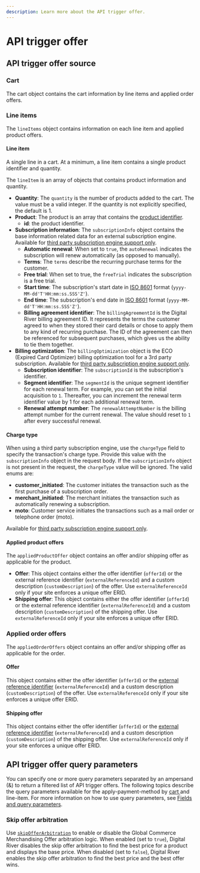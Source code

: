 ```yaml
---
description: Learn more about the API trigger offer.
---
```


# API trigger offer

## API trigger offer source

### Cart

The cart object contains the cart information by line items and applied order offers.

### Line items

The `lineItems` object contains information on each line item and applied product offers.

#### Line item

A single line in a cart. At a minimum, a line item contains a single product identifier and quantity.

The `lineItem` is an array of objects that contains product information and quantity.

* **Quantity**: The `quantity` is the number of products added to the cart. The value must be a valid integer. If the quantity is not explicitly specified, the default is 1.
* **Product**: The product is an array that contains the [product identifier](../../../common-shoppers-and-admin-apis-reference/product-identifier.md).
  * **id**: the product identifier.
* **Subscription information**: The `subscriptionInfo` object contains the base information related data for an external subscription engine. Available for [third party subscription engine support only](https://www.digitalriver.com/docs/commerce-shopper-api/#tag/Third-Party-Subscription-Engine-Support/paths/\~1v1\~1shoppers\~1me\~1carts\~1active%20\(subscriptionInfo\)/post).
  * **Automatic renewal**: When set to `true`, the `autoRenewal` indicates the subscription will renew automatically (as opposed to manually).
  * **Terms**: The `terms` describe the recurring purchase terms for the customer.
  * **Free trial**: When set to true, the `freeTrial` indicates the subscription is a free trial.
  * **Start time**: The subscription's start date in [ISO 8601](https://www.iso.org/iso-8601-date-and-time-format.html) format (`yyyy-MM-dd'T'HH:mm:ss.SSS'Z'`).
  * **End time**: The subscription's end date in [ISO 8601](https://www.iso.org/iso-8601-date-and-time-format.html) format (`yyyy-MM-dd'T'HH:mm:ss.SSS'Z'`).
  * **Billing agreement identifier**: The `billingAgreementId` is the Digital River billing agreement ID. It represents the terms the customer agreed to when they stored their card details or chose to apply them to any kind of recurring purchase. The ID of the agreement can then be referenced for subsequent purchases, which gives us the ability to tie them together.
* **Billing optimization**: The `billingOptimization` object is the ECO (Expired Card Optimizer) billing optimization tool for a 3rd party subscription. Available for [third party subscription engine support only](https://www.digitalriver.com/docs/commerce-shopper-api/#tag/Third-Party-Subscription-Engine-Support/paths/\~1v1\~1shoppers\~1me\~1carts\~1active%20\(subscriptionInfo\)/post).
  * **Subscription identifier**: The `subscriptionId` is the subscription's identifier.
  * **Segment identifier**: The `segmentId` is the unique segment identifier for each renewal term. For example, you can set the initial acquisition to `1`. Thereafter, you can increment the renewal term identifier value by 1 for each additional renewal term.
  * **Renewal attempt number**: The `renewalAttemptNumber` is the billing attempt number for the current renewal. The value should reset to `1` after every successful renewal.&#x20;

#### Charge type

When using a third party subscription engine, use the `chargeType` field to specify the transaction's charge type. Provide this value with the `subscriptionInfo` object in the request body. If the `subscriptionInfo` object is not present in the request, the `chargeType` value will be ignored. The valid enums are:

* **customer\_initiated**: The customer initiates the transaction such as the first purchase of a subscription order.
* **merchant\_initiated**: The merchant initiates the transaction such as automatically renewing a subscription.&#x20;
* **moto**: Customer service initiates the transactions such as a mail order or telephone order (moto).

Available for [third party subscription engine support only](https://www.digitalriver.com/docs/commerce-shopper-api/#tag/Third-Party-Subscription-Engine-Support/paths/\~1v1\~1shoppers\~1me\~1carts\~1active%20\(subscriptionInfo\)/post).

#### Applied product offers

The `appliedProductOffer` object contains an offer and/or shipping offer as applicable for the product.

* **Offer**: This object contains either the offer identifier (`offerId`) or the external reference identifier (`externalReferenceId`) and a custom description (`customDescription`) of the offer. Use `externalReferenceId` only if your site enforces a unique offer ERID.
* **Shipping offer**: This object contains either the offer identifier (`offerId`) or the external reference identifier (`externalReferenceId`) and a custom description (`customDescription`) of the shipping offer. Use `externalReferenceId` only if your site enforces a unique offer ERID.

### Applied order offers

The `appliedOrderOffers` object contains an offer and/or shipping offer as applicable for the order.

#### **Offer**

This object contains either the offer identifier (`offerId`) or the [external reference identifier](../../../common-shoppers-and-admin-apis-reference/external-reference-identifier-erid.md) (`externalReferenceId`) and a custom description (`customDescription`) of the offer. Use `externalReferenceId` only if your site enforces a unique offer ERID.

#### **Shipping offer**

This object contains either the offer identifier (`offerId`) or the [external reference identifier](../../../common-shoppers-and-admin-apis-reference/external-reference-identifier-erid.md) (`externalReferenceId`) and a custom description (`customDescription`) of the shipping offer. Use `externalReferenceId` only if your site enforces a unique offer ERID.

## API trigger offer query parameters

You can specify one or more query parameters separated by an ampersand (&) to return a filtered list of API trigger offers. The following topics describe the query parameters available for the apply-payment-method by [cart ](https://www.digitalriver.com/docs/commerce-shopper-api/#tag/API-Trigger-Offer/paths/\~1v1\~1shoppers\~1me\~1carts\~1active%20\(API%20Trigger%20Offer\)/post)and line-item. For more information on how to use query parameters, see [Fields and query parameters](../../../common-shoppers-and-admin-apis-reference/fields-and-expand-query-parameters.md).

### Skip offer arbitration

Use [`skipOfferArbitration`](../../../../shopper-apis/cart/managing-offers-in-a-cart/dynamic-offers-personalization/overriding-a-promotional-url-offer-discount.md#skip-offer-arbitration-flag) to enable or disable the Global Commerce Merchandising Offer arbitration logic. When enabled (set to `true`), Digital River disables the skip offer arbitration to find the best price for a product and displays the base price. When disabled (set to `false`), Digital River enables the skip offer arbitration to find the best price and the best offer wins.
